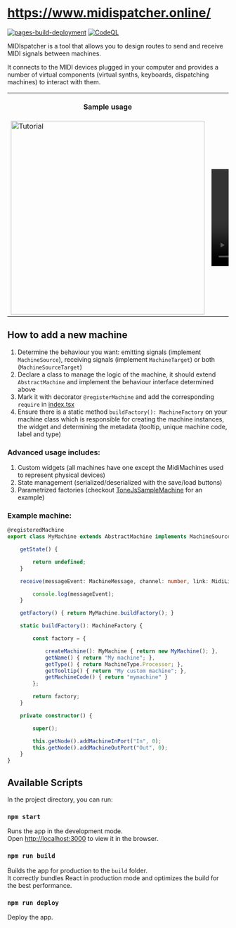 # https://www.midispatcher.online/

[![pages-build-deployment](https://github.com/msarilar/midispatcher/actions/workflows/pages/pages-build-deployment/badge.svg)](https://github.com/msarilar/midispatcher/actions/workflows/pages/pages-build-deployment) [![CodeQL](https://github.com/msarilar/midispatcher/actions/workflows/github-code-scanning/codeql/badge.svg)](https://github.com/msarilar/midispatcher/actions/workflows/github-code-scanning/codeql)

MIDIspatcher is a tool that allows you to design routes to send and receive MIDI signals between machines.

It connects to the MIDI devices plugged in your computer and provides a number of virtual components (virtual synths, keyboards, dispatching machines) to interact with them.

<table>
<tr>
<th align="center">
<img width="441" height="1">
<p> 
Sample usage
</p>
</th>
<th align="center">
<img width="441" height="1">
<p> 
Connecting to physical device
</p>
</th>
</tr>
<tr>
<td>
    <img src="https://github.com/msarilar/midispatcher/assets/5569959/11a67a3c-074b-44bb-9bd4-be833dd6a470" alt="Tutorial" width="441"/>
</td>
<td>
<video src="https://github.com/msarilar/midispatcher/assets/5569959/f39f8e78-8530-4cd7-af7c-2e054147180d" width="441"/>
</td>
</tr>
</table>



## How to add a new machine

1. Determine the behaviour you want: emitting signals (implement `MachineSource`), receiving signals (implement `MachineTarget`) or both (`MachineSourceTarget`)
2. Declare a class to manage the logic of the machine, it should extend `AbstractMachine` and implement the behaviour interface determined above
3. Mark it with decorator `@registerMachine` and add the corresponding `require` in [index.tsx](src/index.tsx.tsx)
4. Ensure there is a static method `buildFactory(): MachineFactory` on your machine class which is responsible for creating the machine instances, the widget and determining the metadata (tooltip, unique machine code, label and type)

### Advanced usage includes:

1. Custom widgets (all machines have one except the MidiMachines used to represent physical devices)
2. State management (serialized/deserialized with the save/load buttons)
3. Parametrized factories (checkout [ToneJsSampleMachine](src/machines/ToneJsSampleMachine.tsx) for an example)

### Example machine:

```typescript
@registeredMachine
export class MyMachine extends AbstractMachine implements MachineSourceTarget {

    getState() {

        return undefined;
    }

    receive(messageEvent: MachineMessage, channel: number, link: MidiLinkModel): void {

        console.log(messageEvent);
    }

    getFactory() { return MyMachine.buildFactory(); }

    static buildFactory(): MachineFactory {

        const factory = {

            createMachine(): MyMachine { return new MyMachine(); },
            getName() { return "My machine"; },
            getType() { return MachineType.Processor; },
            getTooltip() { return "My custom machine"; },
            getMachineCode() { return "mymachine" }
        };

        return factory;
    }

    private constructor() {

        super();

        this.getNode().addMachineInPort("In", 0);
        this.getNode().addMachineOutPort("Out", 0);
    }
}
```

## Available Scripts

In the project directory, you can run:

### `npm start`

Runs the app in the development mode.\
Open [http://localhost:3000](http://localhost:3000) to view it in the browser.

### `npm run build`

Builds the app for production to the `build` folder.\
It correctly bundles React in production mode and optimizes the build for the best performance.

### `npm run deploy`

Deploy the app.

